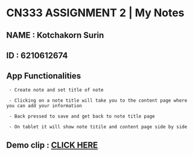 # CN333 ASSIGNMENT 2 | My Notes

## NAME : Kotchakorn Surin

## ID : 6210612674

## App Functionalities

     - Create note and set title of note
     
     - Clicking on a note title will take you to the content page where you can add your information
    
     - Back pressed to save and get back to note title page
     
     - On tablet it will show note titile and content page side by side
     
## Demo clip : [CLICK HERE](https://youtu.be/eu7U-isRJuw)

